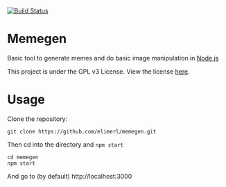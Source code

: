 [![Build Status](https://travis-ci.org/elimerl/memegen.svg?branch=master)](https://travis-ci.org/elimerl/memegen)
# Memegen
Basic tool to generate memes and do basic image manipulation in [Node.js](https://nodejs.org)

This project is under the GPL v3 License. View the license [here](https://www.gnu.org/licenses/gpl-3.0.txt).

# Usage
Clone the repository:
```
git clone https://github.com/elimerl/memegen.git
```
Then cd into the directory and `npm start`
```
cd memegen
npm start
```
And go to (by default) http://localhost:3000
